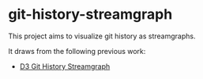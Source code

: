 # git-history-streamgraph

This project aims to visualize git history as streamgraphs.

It draws from the following previous work:

- [D3 Git History Streamgraph](https://vizhub.com/curran/01568b13c29f437f9a2684bb190c3737)
